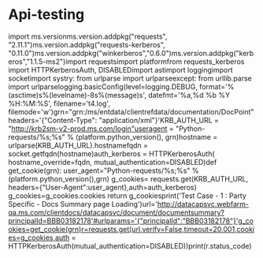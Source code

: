 # Api-testing


import ms.versionms.version.addpkg("requests", "2.11.1")ms.version.addpkg("requests-kerberos", "0.11.0")ms.version.addpkg("winkerberos","0.6.0")ms.version.addpkg("kerberos","1.1.5-ms2")import requestsimport platformfrom requests_kerberos import HTTPKerberosAuth, DISABLEDimport astimport loggingimport socketimport systry:    from urlparse import urlparseexcept:    from urllib.parse import urlparselogging.basicConfig(level=logging.DEBUG,                    format='%(asctime)s%(levelname)-8s%(message)s',                    datefmt='%a,%d %b %Y %H:%M:%S',                    filename='t4.log',                    filemode='w')grn="grn:/ms/entdata/clientrefdata/documentation/DocPoint"headers='{"Content-Type": "application/xml"}'KRB_AUTH_URL = "http://krb2sm-v2-prod.ms.com/login"useragent = "Python-requests/%s;%s" % (platform.python_version(), grn)hostname = urlparse(KRB_AUTH_URL).hostnamefqdn = socket.getfqdn(hostname)auth_kerberos = HTTPKerberosAuth(    hostname_override=fqdn,    mutual_authentication=DISABLED)def get_cookie(grn):    user_agent="Python-requests/%s;%s" % (platform.python_version(),grn)    g_cookies= requests.get(KRB_AUTH_URL, headers={"User-Agent":user_agent},auth=auth_kerberos)    g_cookies=g_cookies.cookies    return g_cookiesprint('Test Case - 1 : Party Specific - Docs Summary page Loading')url='http://datacapsvc.webfarm-qa.ms.com/clientdocs/datacapsvc/document/documentsummary?principalId=BBB03182178'#urlparams='{"principalId":"BBB03182178"}'g_cookies=get_cookie(grn)r=requests.get(url,verify=False,timeout=20.001,cookies=g_cookies,auth = HTTPKerberosAuth(mutual_authentication=DISABLED))print(r.status_code)
